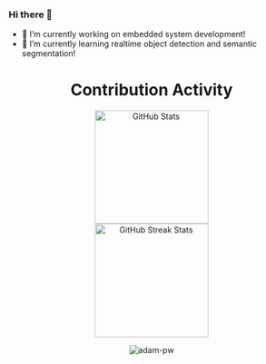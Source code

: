 ### Hi there 👋


- 🔭 I’m currently working on embedded system development!
- 🌱 I’m currently learning realtime object detection and semantic segmentation!



 <div align=center>
        <h1>Contribution Activity</h1>
        <img src="https://github-readme-stats.vercel.app/api?username=A834309&title_color=6FDA44&text_color=FFFFFF&show_icons=true&icon_color=6FDA44&include_all_commits=true&count_private=true&theme=dark" alt="GitHub Stats" height="200" />
        <br>
        <!--
        <img src="https://github-readme-stats.vercel.app/api/top-langs?username=ahmedfathydev&layout=compact&title_color=6FDA44&text_color=FFFFFF&theme=dark" alt="GitHub Most Used Languages" height="200" />
        <br>
        -->
        <img src="https://github-readme-streak-stats.herokuapp.com/?user=A834309&theme=dark&date_format=j%20M%5B%20Y%5D&currStreakLabel=6FDA44&fire=6FDA44&ring=6FDA44" alt="GitHub Streak Stats" height="200" />
        <br>
 <p><img align="center"
    src="https://github-readme-stats.vercel.app/api/top-langs?username=A834309&show_icons=true&locale=en&bg_color=0d1117&text_color=ffffff&layout=compact"
    alt="adam-pw" 
    bg_color=#808080/></p>
        <br>
    </div>
